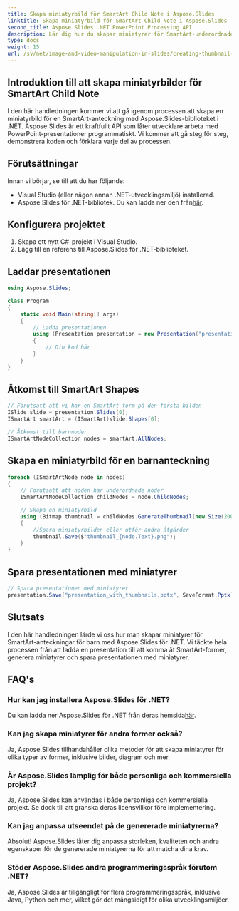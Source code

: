 ```yaml
---
title: Skapa miniatyrbild för SmartArt Child Note i Aspose.Slides
linktitle: Skapa miniatyrbild för SmartArt Child Note i Aspose.Slides
second_title: Aspose.Slides .NET PowerPoint Processing API
description: Lär dig hur du skapar miniatyrer för SmartArt-underordnade anteckningar med Aspose.Slides för .NET. Steg-för-steg guide med komplett källkod.
type: docs
weight: 15
url: /sv/net/image-and-video-manipulation-in-slides/creating-thumbnail-smartart-child-note/
---
```


## Introduktion till att skapa miniatyrbilder för SmartArt Child Note

I den här handledningen kommer vi att gå igenom processen att skapa en miniatyrbild för en SmartArt-anteckning med Aspose.Slides-biblioteket i .NET. Aspose.Slides är ett kraftfullt API som låter utvecklare arbeta med PowerPoint-presentationer programmatiskt. Vi kommer att gå steg för steg, demonstrera koden och förklara varje del av processen.

## Förutsättningar

Innan vi börjar, se till att du har följande:

- Visual Studio (eller någon annan .NET-utvecklingsmiljö) installerad.
-  Aspose.Slides för .NET-bibliotek. Du kan ladda ner den från[här](https://releases.aspose.com/slides/net/).

## Konfigurera projektet

1. Skapa ett nytt C#-projekt i Visual Studio.
2. Lägg till en referens till Aspose.Slides för .NET-biblioteket.

## Laddar presentationen

```csharp
using Aspose.Slides;

class Program
{
    static void Main(string[] args)
    {
        // Ladda presentationen
        using (Presentation presentation = new Presentation("presentation.pptx"))
        {
            // Din kod här
        }
    }
}
```

## Åtkomst till SmartArt Shapes

```csharp
// Förutsatt att vi har en SmartArt-form på den första bilden
ISlide slide = presentation.Slides[0];
ISmartArt smartArt = (ISmartArt)slide.Shapes[0];

// Åtkomst till barnnoder
ISmartArtNodeCollection nodes = smartArt.AllNodes;
```

## Skapa en miniatyrbild för en barnanteckning

```csharp
foreach (ISmartArtNode node in nodes)
{
    // Förutsatt att noden har underordnade noder
    ISmartArtNodeCollection childNodes = node.ChildNodes;

    // Skapa en miniatyrbild
    using (Bitmap thumbnail = childNodes.GenerateThumbnail(new Size(200, 150)))
    {
        //Spara miniatyrbilden eller utför andra åtgärder
        thumbnail.Save($"thumbnail_{node.Text}.png");
    }
}
```

## Spara presentationen med miniatyrer

```csharp
// Spara presentationen med miniatyrer
presentation.Save("presentation_with_thumbnails.pptx", SaveFormat.Pptx);
```

## Slutsats

I den här handledningen lärde vi oss hur man skapar miniatyrer för SmartArt-anteckningar för barn med Aspose.Slides för .NET. Vi täckte hela processen från att ladda en presentation till att komma åt SmartArt-former, generera miniatyrer och spara presentationen med miniatyrer.

## FAQ's

### Hur kan jag installera Aspose.Slides för .NET?

 Du kan ladda ner Aspose.Slides för .NET från deras hemsida[här](https://releases.aspose.com/slides/net/).

### Kan jag skapa miniatyrer för andra former också?

Ja, Aspose.Slides tillhandahåller olika metoder för att skapa miniatyrer för olika typer av former, inklusive bilder, diagram och mer.

### Är Aspose.Slides lämplig för både personliga och kommersiella projekt?

Ja, Aspose.Slides kan användas i både personliga och kommersiella projekt. Se dock till att granska deras licensvillkor före implementering.

### Kan jag anpassa utseendet på de genererade miniatyrerna?

Absolut! Aspose.Slides låter dig anpassa storleken, kvaliteten och andra egenskaper för de genererade miniatyrerna för att matcha dina krav.

### Stöder Aspose.Slides andra programmeringsspråk förutom .NET?

Ja, Aspose.Slides är tillgängligt för flera programmeringsspråk, inklusive Java, Python och mer, vilket gör det mångsidigt för olika utvecklingsmiljöer.